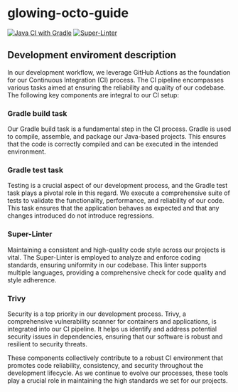 # glowing-octo-guide
[![Java CI with Gradle](https://github.com/bkomorniczak/glowing-octo-guide/actions/workflows/gradle.yml/badge.svg)](https://github.com/bkomorniczak/glowing-octo-guide/actions/workflows/gradle.yml) [![Super-Linter](https://github.com/bkomorniczak/glowing-octo-guide/actions/workflows/linter.yml/badge.svg)](https://github.com/marketplace/actions/super-linter)

## Development enviroment description
In our development workflow, we leverage GitHub Actions as the foundation for our Continuous Integration (CI) process. The CI pipeline encompasses various tasks aimed at ensuring the reliability and quality of our codebase. The following key components are integral to our CI setup:
### Gradle build task
Our Gradle build task is a fundamental step in the CI process. Gradle is used to compile, assemble, and package our Java-based projects. This ensures that the code is correctly compiled and can be executed in the intended environment.
### Gradle test task
Testing is a crucial aspect of our development process, and the Gradle test task plays a pivotal role in this regard. We execute a comprehensive suite of tests to validate the functionality, performance, and reliability of our code. This task ensures that the application behaves as expected and that any changes introduced do not introduce regressions.
### Super-Linter
Maintaining a consistent and high-quality code style across our projects is vital. The Super-Linter is employed to analyze and enforce coding standards, ensuring uniformity in our codebase. This linter supports multiple languages, providing a comprehensive check for code quality and style adherence.
### Trivy
Security is a top priority in our development process. Trivy, a comprehensive vulnerability scanner for containers and applications, is integrated into our CI pipeline. It helps us identify and address potential security issues in dependencies, ensuring that our software is robust and resilient to security threats.

These components collectively contribute to a robust CI environment that promotes code reliability, consistency, and security throughout the development lifecycle. As we continue to evolve our processes, these tools play a crucial role in maintaining the high standards we set for our projects.

